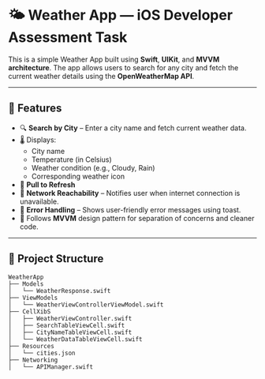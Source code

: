 # 🌤️ Weather App — iOS Developer Assessment Task

This is a simple Weather App built using **Swift**, **UIKit**, and **MVVM architecture**. The app allows users to search for any city and fetch the current weather details using the **OpenWeatherMap API**.

---

## 📱 Features

- 🔍 **Search by City** – Enter a city name and fetch current weather data.
- 🌡️ Displays:
  - City name
  - Temperature (in Celsius)
  - Weather condition (e.g., Cloudy, Rain)
  - Corresponding weather icon
- 🔄 **Pull to Refresh**
- 📡 **Network Reachability** – Notifies user when internet connection is unavailable.
- 📛 **Error Handling** – Shows user-friendly error messages using toast.
- 🧱 Follows **MVVM** design pattern for separation of concerns and cleaner code.

---

## 📂 Project Structure

```plaintext
WeatherApp
├── Models
│   └── WeatherResponse.swift
├── ViewModels
│   └── WeatherViewControllerViewModel.swift
├── CellXibS
│   ├── WeatherViewController.swift
│   ├── SearchTableViewCell.swift
│   ├── CityNameTableViewCell.swift
│   └── WeatherDataTableViewCell.swift
├── Resources
│   └── cities.json
├── Networking
│   └── APIManager.swift
